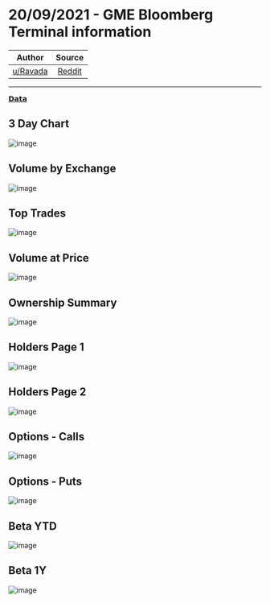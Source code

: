 20/09/2021 - GME Bloomberg Terminal information
===============================================

| Author       | Source       | 
| :-------------: |:-------------:|
|  [u/Ravada](https://www.reddit.com/user/Ravada/) | [Reddit](https://www.reddit.com/r/DDintoGME/comments/ps2zak/20092021_gme_bloomberg_terminal_information/) | 

---

[𝗗𝗮𝘁𝗮](https://www.reddit.com/r/DDintoGME/search?q=flair_name%3A%22%F0%9D%97%97%F0%9D%97%AE%F0%9D%98%81%F0%9D%97%AE%22&restrict_sr=1)

## 3 Day Chart
![image](https://user-images.githubusercontent.com/82035192/134808834-f8484abc-d68e-4708-a0c6-90ed43177ebf.png)


## Volume by Exchange
![image](https://user-images.githubusercontent.com/82035192/134808838-0b73a37e-77f1-42f1-8904-4970b24733a2.png)


## Top Trades
![image](https://user-images.githubusercontent.com/82035192/134808843-bbfb6f42-0177-48f5-9650-e3bcd06c9ab2.png)


## Volume at Price
![image](https://user-images.githubusercontent.com/82035192/134808846-4208a6fa-8c53-472b-ad3f-19f03cadd984.png)


## Ownership Summary
![image](https://user-images.githubusercontent.com/82035192/134808851-b6636630-dc97-40c9-8adb-e9e3ae6ee90d.png)


## Holders Page 1
![image](https://user-images.githubusercontent.com/82035192/134808855-7378527a-0104-4b86-9741-9ed092fa3189.png)


## Holders Page 2
![image](https://user-images.githubusercontent.com/82035192/134808859-fb01751b-1694-46fb-b5eb-25a29c782eed.png)


## Options - Calls
![image](https://user-images.githubusercontent.com/82035192/134808864-d47239dd-651f-4b29-a5b3-3eb22bab1476.png)


## Options - Puts
![image](https://user-images.githubusercontent.com/82035192/134808869-49f26cd8-d55c-430f-8dde-1804a404db7f.png)


## Beta YTD
![image](https://user-images.githubusercontent.com/82035192/134808873-9cad0b52-0e64-4cf6-8739-a156fa0130f5.png)


## Beta 1Y
![image](https://user-images.githubusercontent.com/82035192/134808878-fd77c0c7-9092-44af-b2d5-01eca299bc95.png)
